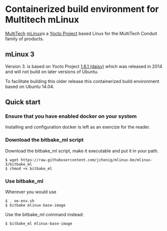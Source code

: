 # Containerized build environment for Multitech mLinux

[MultiTech](https://www.multitech.com/) [mLinux](http://www.multitech.net/developer/software/mlinux/about-mlinux/)is a [Yocto Project](https://www.yoctoproject.org/) based Linux for the MultiTech Conduit family of products.

## mLinux 3
Version 3. is based on Yocto Project [1.6.1 (daisy)](https://lists.yoctoproject.org/pipermail/yocto-announce/2014-April/000045.html) which was released in 2014 and will not build on later versions of Ubuntu.

To facilitate building this older release this containerized build
environment based on Ubuntu 14.04.

## Quick start

### Ensure that you have enabled docker on your system

Installing and configuration docker is left as an exercize for the reader.

### Download the bitbake_ml script

Download the bitbake_ml script, make it executable and put it in your path.

```
$ wget https://raw.githubusercontent.com/jchonig/mlinux-be/mlinux-3/bitbake_ml
$ chmod +x bitbake_ml
```

### Use bitbake_ml

Wherever you would use
```
$ . oe-env.sh
$ bitbake mlinux-base-image
```

Use the bitbake_ml command instead:

```
$ bitbake_ml mlinux-base-image
```


